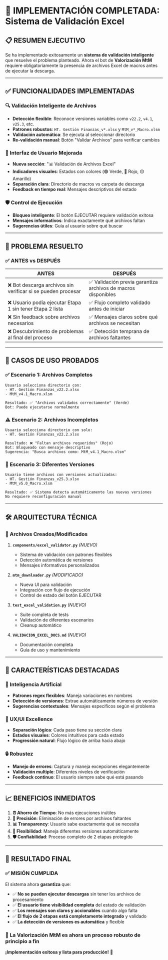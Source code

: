 # 🎉 IMPLEMENTACIÓN COMPLETADA: Sistema de Validación Excel

## 📋 RESUMEN EJECUTIVO

Se ha implementado exitosamente un **sistema de validación inteligente** que resuelve el problema planteado. Ahora el bot de **Valorización MtM** requiere obligatoriamente la presencia de archivos Excel de macros antes de ejecutar la descarga.

---

## ✅ FUNCIONALIDADES IMPLEMENTADAS

### 🔍 Validación Inteligente de Archivos
- **Detección flexible**: Reconoce versiones variables como `v22.2`, `v4.1`, `v25.3`, etc.
- **Patrones robustos**: `HT. Gestión Finanzas_v*.xlsx` y `MtM_v*_Macro.xlsm`
- **Validación automática**: Se ejecuta al seleccionar directorio
- **Re-validación manual**: Botón "Validar Archivos" para verificar cambios

### 🎨 Interfaz de Usuario Mejorada
- **Nueva sección**: "📊 Validación de Archivos Excel"
- **Indicadores visuales**: Estados con colores (🟢 Verde, 🔴 Rojo, 🟡 Amarillo)
- **Separación clara**: Directorio de macros vs carpeta de descarga
- **Feedback en tiempo real**: Mensajes descriptivos del estado

### 🛡️ Control de Ejecución
- **Bloqueo inteligente**: El botón EJECUTAR requiere validación exitosa
- **Mensajes informativos**: Indica exactamente qué archivos faltan
- **Sugerencias útiles**: Guía al usuario sobre qué buscar

---

## 🎯 PROBLEMA RESUELTO

### ✅ ANTES vs DESPUÉS

| **ANTES** | **DESPUÉS** |
|-----------|-------------|
| ❌ Bot descarga archivos sin verificar si se pueden procesar | ✅ Validación previa garantiza archivos de macros disponibles |
| ❌ Usuario podía ejecutar Etapa 1 sin tener Etapa 2 lista | ✅ Flujo completo validado antes de iniciar |
| ❌ Sin feedback sobre archivos necesarios | ✅ Mensajes claros sobre qué archivos se necesitan |
| ❌ Descubrimiento de problemas al final del proceso | ✅ Detección temprana de archivos faltantes |

---

## 🧪 CASOS DE USO PROBADOS

### ✅ Escenario 1: Archivos Completos
```
Usuario selecciona directorio con:
- HT. Gestión Finanzas_v22.2.xlsx
- MtM_v4.1_Macro.xlsm

Resultado: ✅ "Archivos validados correctamente" (Verde)
Bot: Puede ejecutarse normalmente
```

### ⚠️ Escenario 2: Archivos Incompletos
```
Usuario selecciona directorio con solo:
- HT. Gestión Finanzas_v22.2.xlsx

Resultado: ❌ "Faltan archivos requeridos" (Rojo)
Bot: Bloqueado con mensaje descriptivo
Sugerencia: "Busca archivos como: MtM_v4.1_Macro.xlsm"
```

### 🔄 Escenario 3: Diferentes Versiones
```
Usuario tiene archivos con versiones actualizadas:
- HT. Gestión Finanzas_v25.3.xlsx
- MtM_v5.0_Macro.xlsm

Resultado: ✅ Sistema detecta automáticamente las nuevas versiones
No requiere reconfiguración manual
```

---

## 🛠️ ARQUITECTURA TÉCNICA

### 📁 Archivos Creados/Modificados

1. **`components/excel_validator.py`** *(NUEVO)*
   - Sistema de validación con patrones flexibles
   - Detección automática de versiones
   - Mensajes informativos personalizados

2. **`mtm_downloader.py`** *(MODIFICADO)*
   - Nueva UI para validación
   - Integración con flujo de ejecución
   - Control de estado del botón EJECUTAR

3. **`test_excel_validation.py`** *(NUEVO)*
   - Suite completa de tests
   - Validación de diferentes escenarios
   - Cleanup automático

4. **`VALIDACION_EXCEL_DOCS.md`** *(NUEVO)*
   - Documentación completa
   - Guía de uso y mantenimiento

---

## 🚀 CARACTERÍSTICAS DESTACADAS

### 🤖 Inteligencia Artificial
- **Patrones regex flexibles**: Maneja variaciones en nombres
- **Detección de versiones**: Extrae automáticamente números de versión
- **Sugerencias contextuales**: Mensajes específicos según el problema

### 🎨 UX/UI Excellence
- **Separación lógica**: Cada paso tiene su sección clara
- **Estados visuales**: Colores intuitivos para cada estado
- **Progressión natural**: Flujo lógico de arriba hacia abajo

### 🔒 Robustez
- **Manejo de errores**: Captura y maneja excepciones elegantemente
- **Validación multiple**: Diferentes niveles de verificación
- **Feedback continuo**: El usuario siempre sabe qué está pasando

---

## 📈 BENEFICIOS INMEDIATOS

1. **⏰ Ahorro de Tiempo**: No más ejecuciones inútiles
2. **🎯 Precisión**: Eliminación de errores por archivos faltantes  
3. **📊 Transparency**: Usuario sabe exactamente qué se necesita
4. **🔄 Flexibilidad**: Maneja diferentes versiones automáticamente
5. **🛡️ Confiabilidad**: Proceso completo de 2 etapas protegido

---

## 🎉 RESULTADO FINAL

### ✅ MISIÓN CUMPLIDA

El sistema ahora **garantiza** que:

- ✅ **No se pueden ejecutar descargas** sin tener los archivos de procesamiento
- ✅ **El usuario tiene visibilidad completa** del estado de validación  
- ✅ **Los mensajes son claros y accionables** cuando algo falta
- ✅ **El flujo de 2 etapas está completamente integrado** y validado
- ✅ **La detección de versiones es automática** y flexible

### 🚀 La Valorización MtM es ahora un proceso robusto de principio a fin

**¡Implementación exitosa y lista para producción!** 🎊
